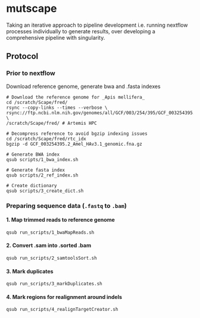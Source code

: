 # mutscape

Taking an iterative approach to pipeline development i.e. running nextflow processes individually to generate results, over developing a comprehensive pipeline with singularity.

## Protocol

### Prior to nextflow

Download reference genome, generate bwa and .fasta indexes
```
# Download the reference genome for _Apis mellifera_
cd /scratch/Scape/fred/
rsync --copy-links --times --verbose \
rsync://ftp.ncbi.nlm.nih.gov/genomes/all/GCF/003/254/395/GCF_003254395.2_Amel_HAv3.1/GCF_003254395.2_Amel_HAv3.1_genomic.fna.gz \ 
/scratch/Scape/fred/ # Artemis HPC

# Decompress reference to avoid bgzip indexing issues
cd /scratch/Scape/fred/rtc_idx
bgzip -d GCF_003254395.2_Amel_HAv3.1_genomic.fna.gz

# Generate BWA index
qsub scripts/1_bwa_index.sh

# Generate fasta index 
qsub scripts/2_ref_index.sh

# Create dictionary
qsub scripts/3_create_dict.sh
```

### Preparing sequence data (`.fastq` to `.bam`)

#### 1. Map trimmed reads to reference genome
```
qsub run_scripts/1_bwaMapReads.sh   
```

#### 2. Convert .sam into .sorted .bam
```
qsub run_scripts/2_samtoolsSort.sh
```

#### 3. Mark duplicates
```
qsub run_scripts/3_markDuplicates.sh
```

#### 4. Mark regions for realignment around indels 
```
qsub run_scripts/4_realignTargetCreator.sh
```
